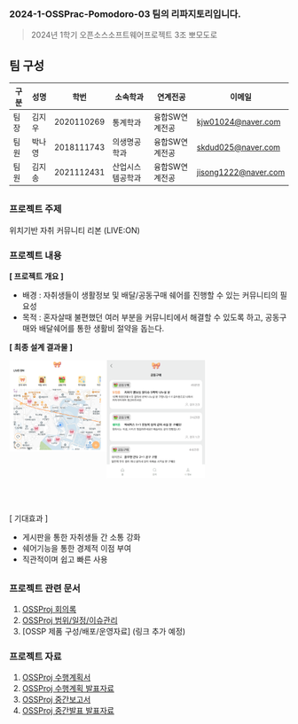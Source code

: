 ### 2024-1-OSSPrac-Pomodoro-03 팀의 리파지토리입니다.  
> 2024년 1학기 오픈소스소프트웨어프로젝트 3조 뽀모도로  
  
## 팀 구성  

구분 | 성명 | 학번 | 소속학과 | 연계전공 | 이메일
------|-------|-------|-------|-------|-------
팀장 | 김지우 | 2020110269 | 통계학과 | 융합SW연계전공 | kjw01024@naver.com         
팀원 | 박나영 | 2018111743 | 의생명공학과 | 융합SW연계전공 | skdud025@naver.com        
팀원 | 김지송 | 2021112431 | 산업시스템공학과 | 융합SW연계전공 | jisong1222@naver.com    

##   
### 프로젝트 주제  
위치기반 자취 커뮤니티 리본 (LIVE:ON)  

### 프로젝트 내용  
**[ 프로젝트 개요 ]**
- 배경 : 자취생들이 생활정보 및 배달/공동구매 쉐어를 진행할 수 있는 커뮤니티의 필요성
- 목적 : 혼자살때 불편했던 여러 부분을 커뮤니티에서 해결할 수 있도록 하고, 공동구매와 배달쉐어를 통한 생활비 절약을 돕는다.
  
**[ 최종 설계 결과물 ]**
<p align="left">  
 <img src="https://github.com/CSID-DGU/2024-1-OSSProj-Pomodoro-03/blob/main/Doc/Images/%ED%99%88%ED%99%94%EB%A9%B4.png" align="left" width="35%">  
 <img src="https://github.com/CSID-DGU/2024-1-OSSProj-Pomodoro-03/blob/main/Doc/Images/%EC%89%90%EC%96%B4%EA%B8%80_%EB%A6%AC%EC%8A%A4%ED%8A%B8%ED%98%95.png" align="center" width="35%">  
 </figcaption></p>  <br><br> 

[ 기대효과 ]
- 게시판을 통한 자취생들 간 소통 강화
- 쉐어기능을 통한 경제적 이점 부여
- 직관적이며 쉽고 빠른 사용

##
### 프로젝트 관련 문서  
1. [OSSProj 회의록](https://github.com/CSID-DGU/2024-1-OSSProj-Pomodoro-03/blob/main/Doc/2_4_OSSProj_03_Pomodoro_%ED%9A%8C%EC%9D%98%EB%A1%9D.pdf)
2. [OSSProj 범위/일정/이슈관리](https://github.com/CSID-DGU/2024-1-OSSProj-Pomodoro-03/blob/main/Doc/4_5_OSSProj_03_Pomodoro_%EB%B2%94%EC%9C%84_%EC%9D%BC%EC%A0%95_%EC%9D%B4%EC%8A%88%EA%B4%80%EB%A6%AC.md)
4. [OSSP 제품 구성/배포/운영자료] (링크 추가 예정)  
  
### 프로젝트 자료  
1. [OSSProj 수행계획서](https://github.com/CSID-DGU/2024-1-OSSProj-Pomodoro-03/blob/main/Doc/1_1_OSSProj_03_Pomodoro_%EC%88%98%ED%96%89%EA%B3%84%ED%9A%8D%EC%84%9C.md)  
2. [OSSProj 수행계획 발표자료](https://github.com/CSID-DGU/2024-1-OSSProj-Pomodoro-03/blob/main/Doc/1_2_OSSProj_03_Pomodoro_%EC%88%98%ED%96%89%EA%B3%84%ED%9A%8D%EB%B0%9C%ED%91%9C%EC%9E%90%EB%A3%8C.pdf)  
3. [OSSProj 중간보고서](https://github.com/CSID-DGU/2024-1-OSSProj-Pomodoro-03/blob/main/Doc/2_1_OSSProj_03_Pomodoro_%EC%A4%91%EA%B0%84%EB%B3%B4%EA%B3%A0%EC%84%9C.md)  
4. [OSSProj 중간발표 발표자료](https://github.com/CSID-DGU/2024-1-OSSProj-Pomodoro-03/blob/main/Doc/2_2_OSSProj_03_Pomodoro_%EC%A4%91%EA%B0%84%EB%B0%9C%ED%91%9C%EC%9E%90%EB%A3%8C.pdf)  

